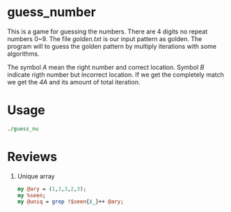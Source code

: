# guess\_number

This is a game for guessing the numbers. There are 4 digits no repeat numbers 0~9.
The file *golden.txt* is our input pattern as golden. The program will to guess the golden
pattern by multiply iterations with some algorithms. 

The symbol *A* mean the right number and correct location. Symbol *B* indicate rigth 
number but incorrect location. If we get the completely match we get the *4A* and its
amount of total iteration.

# Usage
```perl
./guess_nu
```

# Reviews
1.  Unique array

    ```perl
    my @ary = (1,2,3,2,3);
    my %seen;
    my @uniq = grep !$seen{$_}++ @ary;
    ```
